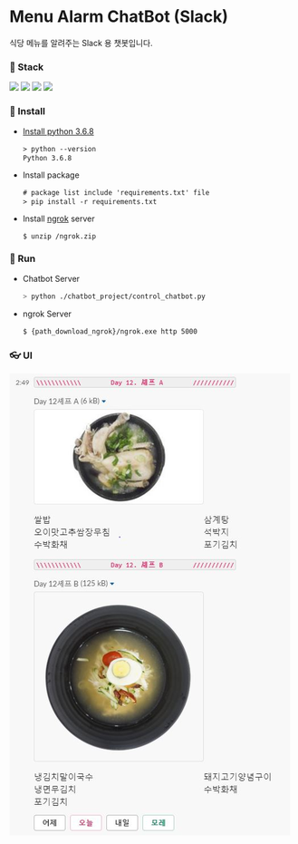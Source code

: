 # Menu Alarm ChatBot (Slack)

식당 메뉴를 알려주는 Slack 용 챗봇입니다.



### 🔨 Stack
<a href="https://www.python.org/"><img src="https://img.shields.io/badge/Python-3776AB?style=flat-square&logo=Python&logoColor=white"/></a>
<a href="https://flask.palletsprojects.com/en/1.1.x/"><img src="https://img.shields.io/badge/Flask-000000?style=flat-square&logo=Flask&logoColor=white"/></a>
<a href="https://slack.com/intl/ko-kr/"><img src="https://img.shields.io/badge/Slack-4A154B?style=flat-square&logo=Slack&logoColor=white"/></a>
<a href="https://ngrok.com/"><img src="https://img.shields.io/badge/ngrok-1F1E37?style=flat-square&logo=ngrok&logoColor=white"/></a>



### 🔧 Install

- [Install python 3.6.8](https://www.python.org/downloads/release/python-368/)

      > python --version
      Python 3.6.8

- Install package

      # package list include 'requirements.txt' file 
      > pip install -r requirements.txt

- Install [ngrok](https://dashboard.ngrok.com/get-started) server

  ``` ba
  $ unzip /ngrok.zip
  ```



### 🔸 Run

- Chatbot Server

  ```bash
  > python ./chatbot_project/control_chatbot.py
  ```

* ngrok Server

  ```bash
  $ {path_download_ngrok}/ngrok.exe http 5000
  ```



### 👓 UI

![image-20200327172155817](./picture/page1.JPG)
